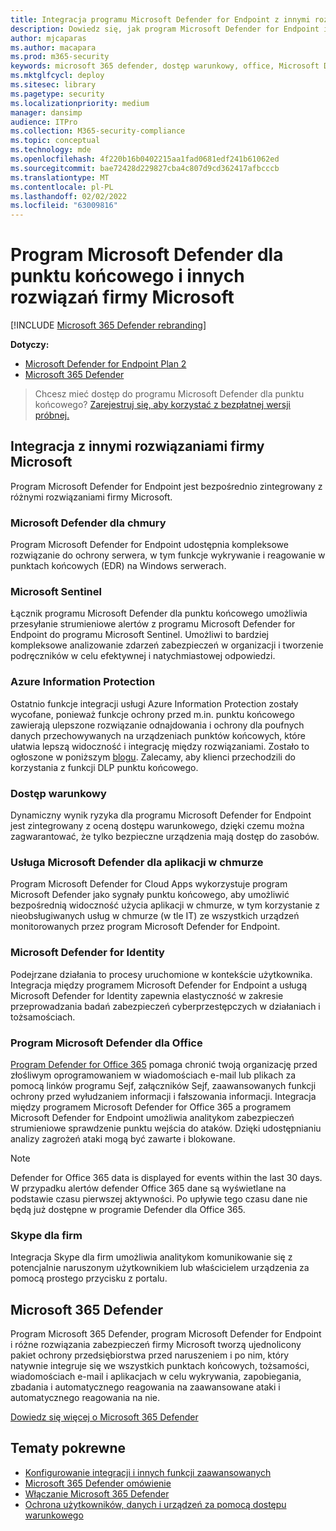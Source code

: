 ```yaml
---
title: Integracja programu Microsoft Defender for Endpoint z innymi rozwiązaniami firmy Microsoft
description: Dowiedz się, jak program Microsoft Defender for Endpoint integruje się z innymi rozwiązaniami firmy Microsoft, w tym z programem Microsoft Defender for Identity i Microsoft Defender for Cloud.
author: mjcaparas
ms.author: macapara
ms.prod: m365-security
keywords: microsoft 365 defender, dostęp warunkowy, office, Microsoft Defender for Endpoint, microsoft defender for identity, microsoft defender for office, Azure Defender, microsoft cloud app security, azure sentinel
ms.mktglfcycl: deploy
ms.sitesec: library
ms.pagetype: security
ms.localizationpriority: medium
manager: dansimp
audience: ITPro
ms.collection: M365-security-compliance
ms.topic: conceptual
ms.technology: mde
ms.openlocfilehash: 4f220b16b0402215aa1fad0681edf241b61062ed
ms.sourcegitcommit: bae72428d229827cba4c807d9cd362417afbcccb
ms.translationtype: MT
ms.contentlocale: pl-PL
ms.lasthandoff: 02/02/2022
ms.locfileid: "63009816"
---
```

# <a name="microsoft-defender-for-endpoint-and-other-microsoft-solutions"></a>Program Microsoft Defender dla punktu końcowego i innych rozwiązań firmy Microsoft

[!INCLUDE [Microsoft 365 Defender rebranding](../../includes/microsoft-defender.md)]


**Dotyczy:**
- [Microsoft Defender for Endpoint Plan 2](https://go.microsoft.com/fwlink/?linkid=2154037)
- [Microsoft 365 Defender](https://go.microsoft.com/fwlink/?linkid=2118804)

> Chcesz mieć dostęp do programu Microsoft Defender dla punktu końcowego? [Zarejestruj się, aby korzystać z bezpłatnej wersji próbnej.](https://signup.microsoft.com/create-account/signup?products=7f379fee-c4f9-4278-b0a1-e4c8c2fcdf7e&ru=https://aka.ms/MDEp2OpenTrial?ocid=docs-wdatp-exposedapis-abovefoldlink)

## <a name="integrate-with-other-microsoft-solutions"></a>Integracja z innymi rozwiązaniami firmy Microsoft

Program Microsoft Defender for Endpoint jest bezpośrednio zintegrowany z różnymi rozwiązaniami firmy Microsoft.

### <a name="microsoft-defender-for-cloud"></a>Microsoft Defender dla chmury

Program Microsoft Defender for Endpoint udostępnia kompleksowe rozwiązanie do ochrony serwera, w tym funkcje wykrywanie i reagowanie w punktach końcowych (EDR) na Windows serwerach.

### <a name="microsoft-sentinel"></a>Microsoft Sentinel

Łącznik programu Microsoft Defender dla punktu końcowego umożliwia przesyłanie strumieniowe alertów z programu Microsoft Defender for Endpoint do programu Microsoft Sentinel. Umożliwi to bardziej kompleksowe analizowanie zdarzeń zabezpieczeń w organizacji i tworzenie podręczników w celu efektywnej i natychmiastowej odpowiedzi.

### <a name="azure-information-protection"></a>Azure Information Protection

Ostatnio funkcje integracji usługi Azure Information Protection zostały wycofane, ponieważ funkcje ochrony przed m.in. punktu końcowego zawierają ulepszone rozwiązanie odnajdowania i ochrony dla poufnych danych przechowywanych na urządzeniach punktów końcowych, które ułatwia lepszą widoczność i integrację między rozwiązaniami. Zostało to ogłoszone w poniższym [blogu](https://techcommunity.microsoft.com/t5/microsoft-defender-for-endpoint/protecting-sensitive-information-on-devices/ba-p/2143555). Zalecamy, aby klienci przechodzili do korzystania z funkcji DLP punktu końcowego.

### <a name="conditional-access"></a>Dostęp warunkowy

Dynamiczny wynik ryzyka dla programu Microsoft Defender for Endpoint jest zintegrowany z oceną dostępu warunkowego, dzięki czemu można zagwarantować, że tylko bezpieczne urządzenia mają dostęp do zasobów.

### <a name="microsoft-defender-for-cloud-apps"></a>Usługa Microsoft Defender dla aplikacji w chmurze

Program Microsoft Defender for Cloud Apps wykorzystuje program Microsoft Defender jako sygnały punktu końcowego, aby umożliwić bezpośrednią widoczność użycia aplikacji w chmurze, w tym korzystanie z nieobsługiwanych usług w chmurze (w tle IT) ze wszystkich urządzeń monitorowanych przez program Microsoft Defender for Endpoint.

### <a name="microsoft-defender-for-identity"></a>Microsoft Defender for Identity

Podejrzane działania to procesy uruchomione w kontekście użytkownika. Integracja między programem Microsoft Defender for Endpoint a usługą Microsoft Defender for Identity zapewnia elastyczność w zakresie przeprowadzania badań zabezpieczeń cyberprzestępczych w działaniach i tożsamościach.

### <a name="microsoft-defender-for-office"></a>Program Microsoft Defender dla Office

[Program Defender for Office 365](/office365/securitycompliance/office-365-atp) pomaga chronić twoją organizację przed złośliwym oprogramowaniem w wiadomościach e-mail lub plikach za pomocą linków programu Sejf, załączników Sejf, zaawansowanych funkcji ochrony przed wyłudzaniem informacji i fałszowania informacji. Integracja między programem Microsoft Defender for Office 365 a programem Microsoft Defender for Endpoint umożliwia analitykom zabezpieczeń strumieniowe sprawdzenie punktu wejścia do ataków. Dzięki udostępnianiu analizy zagrożeń ataki mogą być zawarte i blokowane.

> [!NOTE]
> Defender for Office 365 data is displayed for events within the last 30 days. W przypadku alertów defender Office 365 dane są wyświetlane na podstawie czasu pierwszej aktywności. Po upływie tego czasu dane nie będą już dostępne w programie Defender dla Office 365.

### <a name="skype-for-business"></a>Skype dla firm

Integracja Skype dla firm umożliwia analitykom komunikowanie się z potencjalnie naruszonym użytkownikiem lub właścicielem urządzenia za pomocą prostego przycisku z portalu.

## <a name="microsoft-365-defender"></a>Microsoft 365 Defender

Program Microsoft 365 Defender, program Microsoft Defender for Endpoint i różne rozwiązania zabezpieczeń firmy Microsoft tworzą ujednolicony pakiet ochrony przedsiębiorstwa przed naruszeniem i po nim, który natywnie integruje się we wszystkich punktach końcowych, tożsamości, wiadomościach e-mail i aplikacjach w celu wykrywania, zapobiegania, zbadania i automatycznego reagowania na zaawansowane ataki i automatycznego reagowania na nie.

[Dowiedz się więcej o Microsoft 365 Defender](/microsoft-365/security/defender/microsoft-365-defender)

## <a name="related-topics"></a>Tematy pokrewne

- [Konfigurowanie integracji i innych funkcji zaawansowanych](advanced-features.md)
- [Microsoft 365 Defender omówienie](/microsoft-365/security/defender/microsoft-365-defender)
- [Włączanie Microsoft 365 Defender](/microsoft-365/security/defender/m365d-enable)
- [Ochrona użytkowników, danych i urządzeń za pomocą dostępu warunkowego](conditional-access.md)
